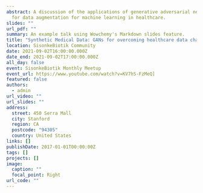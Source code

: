```yaml
---
abstract: A discussion of the applications of generative adversarial networks
  for data augmentation for machine learning in healthcare.
slides: ""
url_pdf: ""
summary: An example talk using Wowchemy's Markdown slides feature.
title: "Synthetic Medical Data: GANs for overcoming healthcare data challenges"
location: SisonkeBiotik Community
date: 2021-09-02T16:00:00.000Z
date_end: 2021-09-02T17:00:00.000Z
all_day: false
event: SisonkeBiotik Monthly Meetup
event_url: https://www.youtube.com/watch?v=KV7hS-FzMeQ]
featured: false
authors:
  - admin
url_video: ""
url_slides: ""
address:
  street: 450 Serra Mall
  city: Stanford
  region: CA
  postcode: "94305"
  country: United States
links: []
publishDate: 2017-01-01T00:00:00Z
tags: []
projects: []
image:
  caption: ""
  focal_point: Right
url_code: ""
---
```

